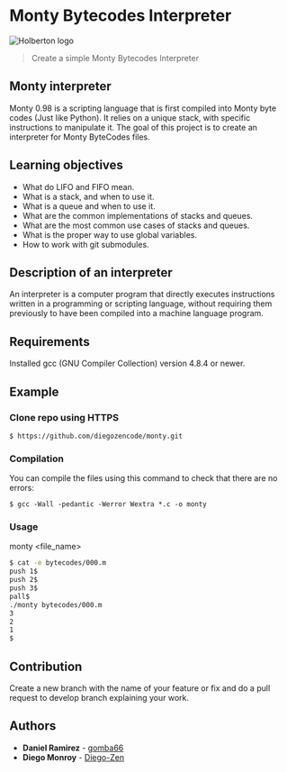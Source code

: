 # Monty Bytecodes Interpreter
![Holberton logo](https://www.holbertonschool.com/holberton-logo.png)
> Create a simple Monty Bytecodes Interpreter

## Monty interpreter
Monty 0.98 is a scripting language that is first compiled into Monty byte codes (Just like Python). It relies on a unique stack, with specific instructions to manipulate it. The goal of this project is to create an interpreter for Monty ByteCodes files.

## Learning objectives
* What do LIFO and FIFO mean.
* What is a stack, and when to use it.
* What is a queue and when to use it.
* What are the common implementations of stacks and queues.
* What are the most common use cases of stacks and queues.
* What is the proper way to use global variables.
* How to work with git submodules.

## Description of an interpreter
An interpreter is a computer program that directly executes instructions written in a programming or scripting language, without requiring them previously to have been compiled into a machine language program.

## Requirements
Installed gcc (GNU Compiler Collection) version 4.8.4 or newer.

## Example
### Clone repo using HTTPS
```
$ https://github.com/diegozencode/monty.git
```

### Compilation
You can compile the files using this command to check that there are no errors:
```
$ gcc -Wall -pedantic -Werror Wextra *.c -o monty
```

### Usage
monty <file_name>
```bash
$ cat -e bytecodes/000.m
push 1$
push 2$
push 3$
pall$
./monty bytecodes/000.m
3
2
1
$
```

## Contribution
Create a new branch with the name of your feature or fix and do a pull request to develop branch explaining your work.

## Authors
* **Daniel Ramirez** - [gomba66](https://github.com/gomba66)
* **Diego Monroy** - [Diego-Zen](https://github.com/diegozencode)
